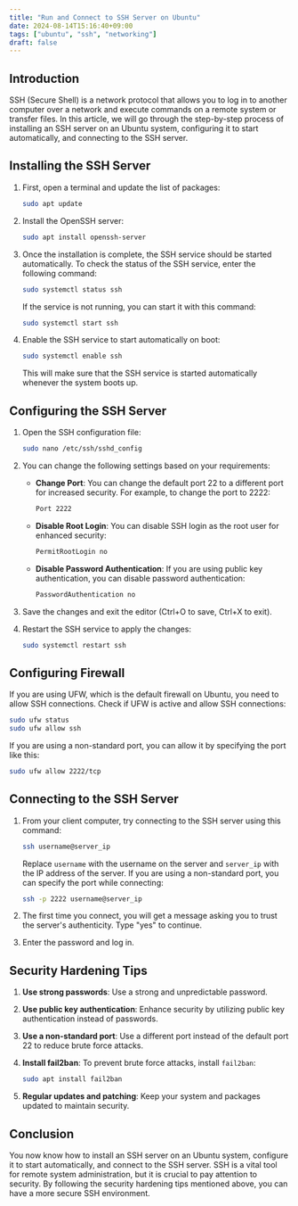 ```yaml
---
title: "Run and Connect to SSH Server on Ubuntu"
date: 2024-08-14T15:16:40+09:00
tags: ["ubuntu", "ssh", "networking"]
draft: false
---
```


## Introduction

SSH (Secure Shell) is a network protocol that allows you to log in to another computer over a network and execute commands on a remote system or transfer files. In this article, we will go through the step-by-step process of installing an SSH server on an Ubuntu system, configuring it to start automatically, and connecting to the SSH server.

## Installing the SSH Server

1. First, open a terminal and update the list of packages:

    ```bash
    sudo apt update
    ```

2. Install the OpenSSH server:

    ```bash
    sudo apt install openssh-server
    ```

3. Once the installation is complete, the SSH service should be started automatically. To check the status of the SSH service, enter the following command:

    ```bash
    sudo systemctl status ssh
    ```

    If the service is not running, you can start it with this command:

    ```bash
    sudo systemctl start ssh
    ```

4. Enable the SSH service to start automatically on boot:

    ```bash
    sudo systemctl enable ssh
    ```

    This will make sure that the SSH service is started automatically whenever the system boots up.

## Configuring the SSH Server

1. Open the SSH configuration file:

    ```bash
    sudo nano /etc/ssh/sshd_config
    ```

2. You can change the following settings based on your requirements:

    - **Change Port**: You can change the default port 22 to a different port for increased security. For example, to change the port to 2222:

        ```bash
        Port 2222
        ```

    - **Disable Root Login**: You can disable SSH login as the root user for enhanced security:

        ```bash
        PermitRootLogin no
        ```

    - **Disable Password Authentication**: If you are using public key authentication, you can disable password authentication:

        ```bash
        PasswordAuthentication no
        ```

3. Save the changes and exit the editor (Ctrl+O to save, Ctrl+X to exit).

4. Restart the SSH service to apply the changes:

    ```bash
    sudo systemctl restart ssh
    ```

## Configuring Firewall

If you are using UFW, which is the default firewall on Ubuntu, you need to allow SSH connections. Check if UFW is active and allow SSH connections:

```bash
sudo ufw status
sudo ufw allow ssh
```

If you are using a non-standard port, you can allow it by specifying the port like this:

```bash
sudo ufw allow 2222/tcp
```

## Connecting to the SSH Server

1. From your client computer, try connecting to the SSH server using this command:

    ```bash
    ssh username@server_ip
    ```

    Replace `username` with the username on the server and `server_ip` with the IP address of the server. If you are using a non-standard port, you can specify the port while connecting:

    ```bash
    ssh -p 2222 username@server_ip
    ```

2. The first time you connect, you will get a message asking you to trust the server's authenticity. Type "yes" to continue.

3. Enter the password and log in.

## Security Hardening Tips

1. **Use strong passwords**: Use a strong and unpredictable password.
2. **Use public key authentication**: Enhance security by utilizing public key authentication instead of passwords.
3. **Use a non-standard port**: Use a different port instead of the default port 22 to reduce brute force attacks.
4. **Install fail2ban**: To prevent brute force attacks, install `fail2ban`:

    ```bash
    sudo apt install fail2ban
    ```

5. **Regular updates and patching**: Keep your system and packages updated to maintain security.

## Conclusion

You now know how to install an SSH server on an Ubuntu system, configure it to start automatically, and connect to the SSH server. SSH is a vital tool for remote system administration, but it is crucial to pay attention to security. By following the security hardening tips mentioned above, you can have a more secure SSH environment.
